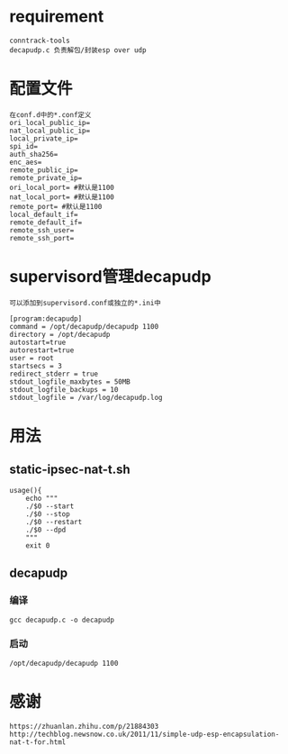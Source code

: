 # requirement
    conntrack-tools
    decapudp.c 负责解包/封装esp over udp


# 配置文件
    在conf.d中的*.conf定义
    ori_local_public_ip=
    nat_local_public_ip=
    local_private_ip=
    spi_id=
    auth_sha256=
    enc_aes=
    remote_public_ip=
    remote_private_ip=
    ori_local_port= #默认是1100
    nat_local_port= #默认是1100
    remote_port= #默认是1100
    local_default_if=
    remote_default_if=
    remote_ssh_user=
    remote_ssh_port=

# supervisord管理decapudp
    可以添加到supervisord.conf或独立的*.ini中
    
    [program:decapudp]
    command = /opt/decapudp/decapudp 1100
    directory = /opt/decapudp
    autostart=true
    autorestart=true
    user = root
    startsecs = 3
    redirect_stderr = true
    stdout_logfile_maxbytes = 50MB
    stdout_logfile_backups = 10
    stdout_logfile = /var/log/decapudp.log

# 用法
## static-ipsec-nat-t.sh
    usage(){
        echo """
        ./$0 --start
        ./$0 --stop
        ./$0 --restart
        ./$0 --dpd
        """
        exit 0
## decapudp
### 编译
    gcc decapudp.c -o decapudp
### 启动
    /opt/decapudp/decapudp 1100

# 感谢
    https://zhuanlan.zhihu.com/p/21884303
    http://techblog.newsnow.co.uk/2011/11/simple-udp-esp-encapsulation-nat-t-for.html